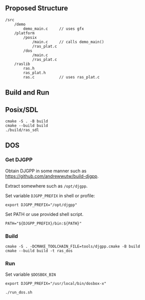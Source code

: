 ## Proposed Structure

```
/src
    /demo
        demo_main.c     // uses gfx
    /platform
        /posix
            /main.c     // calls demo_main()
            /ras_plat.c
        /dos
            /main.c
            /ras_plat.c
    /raslib
        ras.h
        ras_plat.h
        ras.c           // uses ras_plat.c

```


## Build and Run

## Posix/SDL

```
cmake -S . -B build
cmake --build build
./build/ras_sdl
```

## DOS

### Get DJGPP

Obtain DJGPP in some manner such as https://github.com/andrewwutw/build-djgpp.

Extract somewhere such as `/opt/djgpp`.

Set variable `DJGPP_PREFIX` in shell or profile:
```
export DJGPP_PREFIX="/opt/djgpp"
```

Set PATH or use provided shell script.

`PATH="${DJGPP_PREFIX}/bin:${PATH}"`

### Build

```
cmake -S . -DCMAKE_TOOLCHAIN_FILE=tools/djgpp.cmake -B build
cmake --build build -t ras_dos
```

### Run

Set variable `$DOSBOX_BIN`

```
export DJGPP_PREFIX="/usr/local/bin/dosbox-x"
```

```
./run_dos.sh
```
